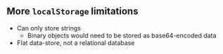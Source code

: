 ## More `localStorage` limitations

* Can only store strings
	* Binary objects would need to be stored as base64-encoded data
* Flat data-store, not a relational database
